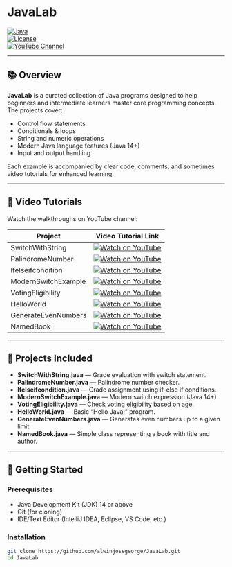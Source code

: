 # JavaLab

[![Java](https://img.shields.io/badge/Language-Java-blue?logo=java&style=flat-square)](https://www.java.com/)  
[![License](https://img.shields.io/badge/License-MIT-green?style=flat-square)](LICENSE)  
[![YouTube Channel](https://img.shields.io/badge/YouTube-AlwinJoseGeorge-red?style=flat-square&logo=youtube)](https://www.youtube.com/channel/YourChannelID)

---

## 📚 Overview

**JavaLab** is a curated collection of Java programs designed to help beginners and intermediate learners master core programming concepts. The projects cover:

- Control flow statements
- Conditionals & loops
- String and numeric operations
- Modern Java language features (Java 14+)
- Input and output handling

Each example is accompanied by clear code, comments, and sometimes video tutorials for enhanced learning.

---

## 🎥 Video Tutorials

Watch the walkthroughs on YouTube channel:

| Project               | Video Tutorial Link                                                                                              |
|-----------------------|-----------------------------------------------------------------------------------------------------------------|
| SwitchWithString      | [![Watch on YouTube](https://img.shields.io/badge/Watch-SwitchWithString-red?logo=youtube&style=flat-square)](https://www.youtube.com/watch?v=NXzrL-Cgv4A)          |
| PalindromeNumber      | [![Watch on YouTube](https://img.shields.io/badge/Watch-PalindromeNumber-red?logo=youtube&style=flat-square)](https://www.youtube.com/watch?v=3qSru-sOC7g)            |
| Ifelseifcondition     | [![Watch on YouTube](https://img.shields.io/badge/Watch-IfElseCondition-red?logo=youtube&style=flat-square)](https://www.youtube.com/watch?v=C0YRYVn_BeI)              |
| ModernSwitchExample   | [![Watch on YouTube](https://img.shields.io/badge/Watch-ModernSwitch-red?logo=youtube&style=flat-square)](https://www.youtube.com/results?search_query=modern+switch+case+java) |
| VotingEligibility     | [![Watch on YouTube](https://img.shields.io/badge/Watch-VotingEligibility-red?logo=youtube&style=flat-square)](https://www.youtube.com/watch?v=Ujt1T1AF_OI)            |
| HelloWorld            | [![Watch on YouTube](https://img.shields.io/badge/Watch-HelloWorld-red?logo=youtube&style=flat-square)](https://www.youtube.com/watch?v=a7QLo0dRz4o)                  |
| GenerateEvenNumbers   | [![Watch on YouTube](https://img.shields.io/badge/Watch-GenerateEvenNumbers-red?logo=youtube&style=flat-square)](https://www.youtube.com/watch?v=iUIgLSjZ83o)          |
| NamedBook             | [![Watch on YouTube](https://img.shields.io/badge/Watch-NamedBook-red?logo=youtube&style=flat-square)](https://www.youtube.com/results?search_query=NamedBook+java)     |

---

## 📂 Projects Included

- **SwitchWithString.java** — Grade evaluation with switch statement.
- **PalindromeNumber.java** — Palindrome number checker.
- **Ifelseifcondition.java** — Grade assignment using if-else if conditions.
- **ModernSwitchExample.java** — Modern switch expression (Java 14+).
- **VotingEligibility.java** — Check voting eligibility based on age.
- **HelloWorld.java** — Basic “Hello Java!” program.
- **GenerateEvenNumbers.java** — Generates even numbers up to a given limit.
- **NamedBook.java** — Simple class representing a book with title and author.

---

## 🚀 Getting Started

### Prerequisites

- Java Development Kit (JDK) 14 or above
- Git (for cloning)
- IDE/Text Editor (IntelliJ IDEA, Eclipse, VS Code, etc.)

### Installation

```bash
git clone https://github.com/alwinjosegeorge/JavaLab.git
cd JavaLab
